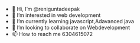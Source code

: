- 👋 Hi, I’m @reniguntadeepak
- 👀 I’m interested in web development
- 🌱 I’m currently learning javascript,Adavanced java
- 💞️ I’m looking to collaborate on Webdevelopment
- 📫 How to reach me 6304615072

<!---
reniguntadeepak/reniguntadeepak is a ✨ special ✨ repository because its `README.md` (this file) appears on your GitHub profile.
You can click the Preview link to take a look at your changes.
--->
